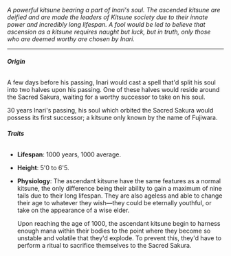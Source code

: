 _A powerful kitsune bearing a part of Inari's soul. The ascended kitsune are deified and are made the leaders of Kitsune society due to their innate power and incredibly long lifespan. A fool would be led to believe that ascension as a kitsune requires naught but luck, but in truth, only those who are deemed worthy are chosen by Inari._

---
###### **Origin**
A few days before his passing, Inari would cast a spell that'd split his soul into two halves upon his passing. One of these halves would reside around the Sacred Sakura, waiting for a worthy successor to take on his soul.

30 years Inari's passing, his soul which orbited the Sacred Sakura would possess its first successor; a kitsune only known by the name of Fujiwara. 
###### **Traits**
- **Lifespan**: 1000 years, 1000 average.
- **Height**: 5'0 to 6'5.
- **Physiology**: The ascendant kitsune have the same features as a normal kitsune, the only difference being their ability to gain a maximum of nine tails due to their long lifespan. They are also ageless and able to change their age to whatever they wish—they could be eternally youthful, or take on the appearance of a wise elder.
  
  Upon reaching the age of 1000, the ascendant kitsune begin to harness enough mana within their bodies to the point where they become so unstable and volatile that they'd explode. To prevent this, they'd have to perform a ritual to sacrifice themselves to the Sacred Sakura.